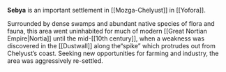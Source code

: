 **Sebya** is an important settlement in [[Mozga-Chelyust]] in [[Yofora]].

Surrounded by dense swamps and abundant native species of flora and fauna, this area went uninhabited for much of modern [[Great Nortian Empire|Nortia]] until the mid-[[10th century]], when a weakness was discovered in the [[Dustwall]] along the“spike” which protrudes out from Chelyust’s coast. Seeking new opportunities for farming and industry, the area was aggressively re-settled.